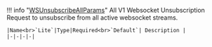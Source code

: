 !!! info "[WSUnsubscribeAllParams](/../../schemas/ws_unsubscribe_all_params)"
    All V1 Websocket Unsubscription Request to unsubscribe from all active websocket streams.<br>

    |Name<br>`Lite`|Type|Required<br>`Default`| Description |
    |-|-|-|-|
